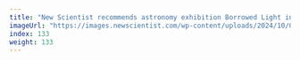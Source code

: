```yaml
---
title: "New Scientist recommends astronomy exhibition Borrowed Light in Berlin"
imageUrl: "https://images.newscientist.com/wp-content/uploads/2024/10/01103652/SEI_222990768.jpg?width=788"
index: 133
weight: 133
---
```

